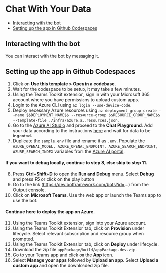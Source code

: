 # Chat With Your Data

<!-- @import "[TOC]" {cmd="toc" depthFrom=1 depthTo=6 orderedList=false} -->

<!-- code_chunk_output -->

- [Interacting with the bot](#interacting-with-the-bot)
- [Setting up the app in Github Codespaces](#setting-up-the-app-in-github-codespaces)

<!-- /code_chunk_output -->

## Interacting with the bot

You can interact with the bot by messaging it.

## Setting up the app in Github Codespaces

1. Click on **Use this template > Open in a codebase**.
2. Wait for the codespace to be setup, it may take a few minutes.
3. Using the Teams Toolkit extension, sign in with your Microsoft 365 account where you have permissions to upload custom apps.
4. Login to the Azure CLI using ```az login --use-device-code```.
5. Deploy necessary Azure resources using ```az deployment group create --name $$DEPLOYMENT_NAME$$ --resource-group $$RESOURCE_GROUP_NAME$$ --template-file ./infra/azure.ai.resources.json```.
6. Go to the [Azure AI Studio](#https://oai.azure.com/portal) and proceed to the **Chat Playground**. Add your data according to the instructions [here](#https://learn.microsoft.com/en-us/azure/ai-services/openai/concepts/use-your-data?tabs=ai-search) and wait for data to be ingested. 
7. Duplicate the ```sample.env``` file and rename it as ```.env```. Populate the ```AZURE_OPENAI_MODEL, AZURE_OPENAI_ENDPOINT, AZURE_SEARCH_ENDPOINT, AZURE_SEARCH_INDEX``` variables from the [Azure AI portal](#https://ms.portal.azure.com/).
   
#### If you want to debug locally, continue to step 8, else skip to step 11.
8. Press **Ctrl+Shift+D** to open the **Run and Debug** menu. Select **Debug** and press **F5** or click on the play button
9. Go to the link (https://dev.botframework.com/bots?id=...) from the Output console.
10. Click on **Microsoft Teams**. Use the web app or launch the Teams app to use the bot.

#### Continue here to deploy the app on Azure.
11. Using the Teams Toolkit extension, sign into your Azure account.
12. Using the Teams Toolkit Extension tab, click on **Provision** under lifecycle. Select relevant subscription and resource group when prompted.
13. Using the Teams Toolkit Extension tab, click on **Deploy** under lifecycle.
14. Download the zip file ```appPackage/build/appPackage.dev.zip```.
15. Go to your Teams app and click on the **App** icon.
16. Select **Manage your apps** followed by **Upload an app**. Select **Upload a custom app** and open the downloaded zip file.
